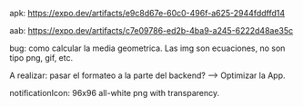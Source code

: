 apk: https://expo.dev/artifacts/e9c8d67e-60c0-496f-a625-2944fddffd14

aab: https://expo.dev/artifacts/c7e09786-ed2b-4ba9-a245-6222d48ae35c

bug: como calcular la media geometrica. Las img son ecuaciones, no son tipo png, gif, etc.

A realizar: pasar el formateo a la parte del backend? --> Optimizar la App.

notificationIcon: 96x96 all-white png with transparency.


